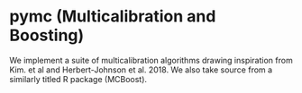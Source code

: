 # pymc (Multicalibration and Boosting)

We implement a suite of multicalibration algorithms drawing inspiration from Kim.
et al and Herbert-Johnson et al. 2018. We also take source from a similarly
titled R package (MCBoost).
